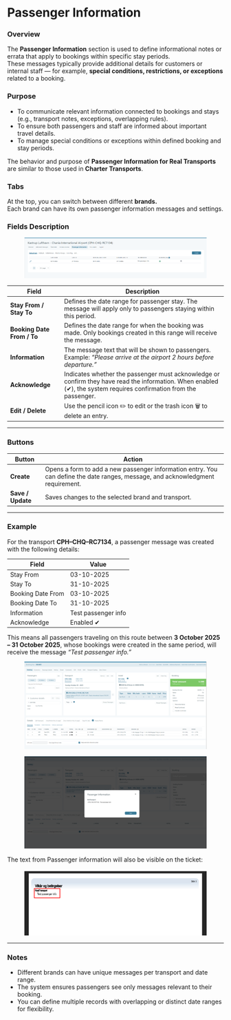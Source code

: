 # Passenger Information

### **Overview**

The **Passenger Information** section is used to define informational notes or errata that apply to bookings within specific stay periods.\
These messages typically provide additional details for customers or internal staff — for example, **special conditions, restrictions, or exceptions** related to a booking.

### **Purpose**

* To communicate relevant information connected to bookings and stays (e.g., transport notes, exceptions, overlapping rules).
* To ensure both passengers and staff are informed about important travel details.
* To manage special conditions or exceptions within defined booking and stay periods.

The behavior and purpose of **Passenger Information for Real Transports** are similar to those used in **Charter Transports**.

### **Tabs**

At the top, you can switch between different **brands.**\
Each brand can have its own passenger information messages and settings.

### **Fields Description**

<figure><img src="../.gitbook/assets/image (7).png" alt=""><figcaption></figcaption></figure>

| **Field**                  | **Description**                                                                                                                                                    |
| -------------------------- | ------------------------------------------------------------------------------------------------------------------------------------------------------------------ |
| **Stay From / Stay To**    | Defines the date range for passenger stay. The message will apply only to passengers staying within this period.                                                   |
| **Booking Date From / To** | Defines the date range for when the booking was made. Only bookings created in this range will receive the message.                                                |
| **Information**            | The message text that will be shown to passengers. Example: _“Please arrive at the airport 2 hours before departure.”_                                             |
| **Acknowledge**            | Indicates whether the passenger must acknowledge or confirm they have read the information. When enabled (✔), the system requires confirmation from the passenger. |
| **Edit / Delete**          | Use the pencil icon ✏️ to edit or the trash icon 🗑️ to delete an entry.                                                                                           |

***

### **Buttons**

| **Button**        | **Action**                                                                                                                      |
| ----------------- | ------------------------------------------------------------------------------------------------------------------------------- |
| **Create**        | Opens a form to add a new passenger information entry. You can define the date ranges, message, and acknowledgment requirement. |
| **Save / Update** | Saves changes to the selected brand and transport.                                                                              |

***

### **Example**

For the transport **CPH–CHQ–RC7134**, a passenger message was created with the following details:

| **Field**         | **Value**           |
| ----------------- | ------------------- |
| Stay From         | 03-10-2025          |
| Stay To           | 31-10-2025          |
| Booking Date From | 03-10-2025          |
| Booking Date To   | 31-10-2025          |
| Information       | Test passenger info |
| Acknowledge       | Enabled ✔           |

This means all passengers traveling on this route between **3 October 2025 – 31 October 2025**, whose bookings were created in the same period, will receive the message _“Test passenger info.”_

<figure><img src="../.gitbook/assets/image (1) (1) (1) (1) (1) (1) (1) (1) (1).png" alt=""><figcaption></figcaption></figure>

<figure><img src="../.gitbook/assets/image (2) (1) (1) (1) (1) (1).png" alt=""><figcaption></figcaption></figure>

The text from Passenger information will also be visible on the ticket:

<figure><img src="../.gitbook/assets/image (3) (1) (1) (1) (1) (1).png" alt=""><figcaption></figcaption></figure>

***

### **Notes**

* Different brands can have unique messages per transport and date range.
* The system ensures passengers see only messages relevant to their booking.
* You can define multiple records with overlapping or distinct date ranges for flexibility.
